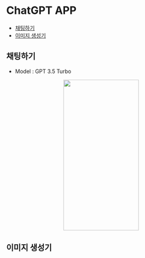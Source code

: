 # ChatGPT APP

- [채팅하기](#채팅하기)
- [이미지 생성기](#이미지-생성기)

## 채팅하기

- Model : GPT 3.5 Turbo

 <p align="center">
    <img src="https://user-images.githubusercontent.com/45446457/224610992-444968b1-1eb1-4347-a29c-0c37eb5f860d.gif"  width="200" height="400"/>
</p>

## 이미지 생성기
